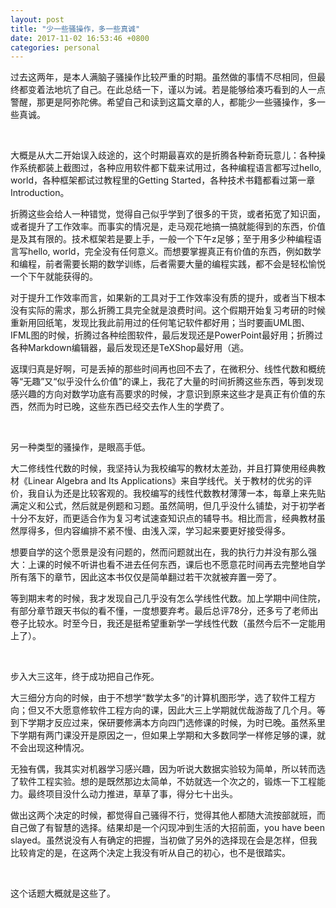 ```yaml
---
layout: post
title: "少一些骚操作，多一些真诚"
date: 2017-11-02 16:53:46 +0800
categories: personal
---
```


过去这两年，是本人满脑子骚操作比较严重的时期。虽然做的事情不尽相同，但最终都变着法地坑了自己。在此总结一下，谨以为诫。若是能够给凑巧看到的人一点警醒，那更是阿弥陀佛。希望自己和读到这篇文章的人，都能少一些骚操作，多一些真诚。

<br />

大概是从大二开始误入歧途的，这个时期最喜欢的是折腾各种新奇玩意儿：各种操作系统都装上截图过，各种应用软件都下载来试用过，各种编程语言都写过hello, world，各种框架都试过教程里的Getting Started，各种技术书籍都看过第一章Introduction。

折腾这些会给人一种错觉，觉得自己似乎学到了很多的干货，或者拓宽了知识面，或者提升了工作效率。而事实的情况是，走马观花地搞一搞就能得到的东西，价值是及其有限的。技术框架若是要上手，一般一个下午z足够；至于用多少种编程语言写hello, world，完全没有任何意义。而想要掌握真正有价值的东西，例如数学和编程，前者需要长期的数学训练，后者需要大量的编程实践，都不会是轻松愉悦一个下午就能获得的。

对于提升工作效率而言，如果新的工具对于工作效率没有质的提升，或者当下根本没有实际的需求，那么折腾工具完全就是浪费时间。这个假期开始复习考研的时候重新用回纸笔，发现比我此前用过的任何笔记软件都好用；当时要画UML图、IFML图的时候，折腾过各种绘图软件，最后发现还是PowerPoint最好用；折腾过各种Markdown编辑器，最后发现还是TeXShop最好用（逃。

返璞归真是好啊，可是丢掉的那些时间再也回不去了，在微积分、线性代数和概统等“无趣”又“似乎没什么价值”的课上，我花了大量的时间折腾这些东西，等到发现感兴趣的方向对数学功底有高要求的时候，才意识到原来这些才是真正有价值的东西，然而为时已晚，这些东西已经交去作人生的学费了。

<br />

另一种类型的骚操作，是眼高手低。

大二修线性代数的时候，我坚持认为我校编写的教材太差劲，并且打算使用经典教材《Linear Algebra and Its Applications》来自学线代。关于教材的优劣的评价，我自认为还是比较客观的。我校编写的线性代数教材薄薄一本，每章上来先贴满定义和公式，然后就是例题和习题。虽然简明，但几乎没什么铺垫，对于初学者十分不友好，而更适合作为复习考试速查知识点的辅导书。相比而言，经典教材虽然厚得多，但内容编排不紧不慢、由浅入深，学习起来要更好接受得多。

想要自学的这个愿景是没有问题的，然而问题就出在，我的执行力并没有那么强大：上课的时候不听讲也看不进去任何东西，课后也不愿意花时间再去完整地自学所有落下的章节，因此这本书仅仅是简单翻过若干次就被弃置一旁了。

等到期末考的时候，我才发现自己几乎没有怎么学线性代数。加上学期中间住院，有部分章节跟天书似的看不懂，一度想要弃考。最后总评78分，还多亏了老师出卷子比较水。时至今日，我还是挺希望重新学一学线性代数（虽然今后不一定能用上了）。

<br />

步入大三这年，终于成功把自己作死。

大三细分方向的时候，由于不想学“数学太多”的计算机图形学，选了软件工程方向；但又不大愿意修软件工程方向的课，因此大三上学期就优哉游哉了几个月。等到下学期才反应过来，保研要修满本方向四门选修课的时候，为时已晚。虽然系里下学期有两门课没开是原因之一，但如果上学期和大多数同学一样修足够的课，就不会出现这种情况。

无独有偶，我其实对机器学习感兴趣，因为听说大数据实验较为简单，所以转而选了软件工程实验。想的是既然那边太简单，不妨就选一个次之的，锻炼一下工程能力。最终项目没什么动力推进，草草了事，得分七十出头。

做出这两个决定的时候，都觉得自己骚得不行，觉得其他人都随大流按部就班，而自己做了有智慧的选择。结果却是一个闪现冲到生活的大招前面，you have been slayed。虽然说没有人有确定的把握，当初做了另外的选择现在会是怎样，但我比较肯定的是，在这两个决定上我没有听从自己的初心，也不是很踏实。


<br />

这个话题大概就是这些了。
